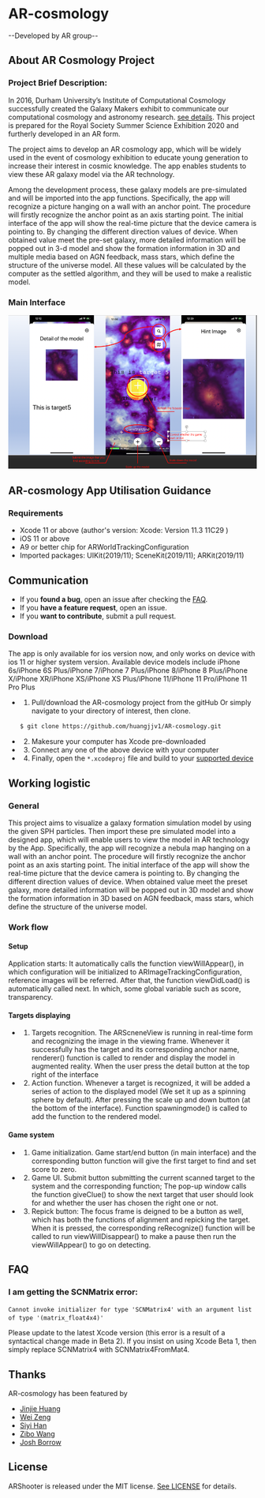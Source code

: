 # AR-cosmology

--Developed by AR group-- 

## About AR Cosmology Project

### Project Brief Description:  

In 2016, Durham University’s Institute of Computational Cosmology successfully created the Galaxy Makers exhibit to communicate our computational cosmology and astronomy research. [see details](http://www.galaxymakers.org/). This project is prepared for the Royal Society Summer Science Exhibition 2020 and furtherly developed in an AR form.

The project aims to develop an AR cosmology app, which will be widely used in the event of cosmology exhibition to educate young generation to increase their interest in cosmic knowledge. The app enables students to view these AR galaxy model via the AR technology.

Among the development process, these galaxy models are pre-simulated and will be imported into the app functions. Specifically, the app will recognize a picture hanging on a wall with an anchor point. The procedure will firstly recognize the anchor point as an axis starting point. The initial interface of the app will show the real-time picture that the device camera is pointing to. By changing the different direction values of device. When obtained value meet the pre-set galaxy, more detailed information will be popped out in 3-d model and show the formation information in 3D and multiple media based on AGN feedback, mass stars, which define the structure of the universe model. All these values will be calculated by the computer as the settled algorithm, and they will be used to make a realistic model.



### Main Interface

![avatar](https://github.com/huangjjv1/AR-cosmology/blob/master/interface.png)

## AR-cosmology App Utilisation Guidance

### Requirements

* Xcode 11 or above (author's version: Xcode: Version 11.3 11C29 )
* iOS 11 or above
* A9 or better chip for ARWorldTrackingConfiguration
* Imported packages: UIKit(2019/11); SceneKit(2019/11); ARKit(2019/11)  

## Communication

- If you **found a bug**, open an issue after checking the [FAQ](#faq).
- If you **have a feature request**, open an issue.
- If you **want to contribute**, submit a pull request.

### Download

The app is only available for ios version now, and only works on device with ios 11 or higher system version. Available device models include iPhone 6s/iPhone 6S Plus/iPhone 7/iPhone 7 Plus/iPhone 8/iPhone 8 Plus/iPhone X/iPhone XR/iPhone XS/iPhone XS Plus/iPhone 11/iPhone 11 Pro/iPhone 11 Pro Plus

- 1. Pull/download the AR-cosmology project from the gitHub
 Or simply navigate to your directory of interest, then clone.
  ```bash
  $ git clone https://github.com/huangjjv1/AR-cosmology.git
  ```
- 2. Makesure your computer has Xcode pre-downloaded 
- 3. Connect any one of the above device with your computer
- 4. Finally, open the `*.xcodeproj` file and build to your [supported device](#requirements)

## Working logistic

### General
This project aims to visualize a galaxy formation simulation model by using the given SPH particles. Then import these pre simulated model into a designed app, which will enable users to view the model in AR technology by the App. Specifically, the app will recognize a nebula map hanging on a wall with an anchor point. The procedure will firstly recognize the anchor point as an axis starting point. The initial interface of the app will show the real-time picture that the device camera is pointing to. By changing the different direction values of device. When obtained value meet the preset galaxy, more detailed information will be popped out in 3D model and show the formation information in 3D based on AGN feedback, mass stars, which define the structure of the universe model. 

### Work flow

#### Setup

Application starts: It automatically calls the function viewWillAppear(), in which configuration will be initialized to ARImageTrackingConfiguration, reference images will be referred. After that, the function viewDidLoad() is automatically called next. In which, some global variable such as score, transparency.

#### Targets displaying 

- 1.    Targets recognition. The ARScneneView is running in real-time form and recognizing the image in the viewing frame. Whenever it successfully has the target and its corresponding anchor name, renderer() function is called to render and display the model in augmented reality. When the user press the detail button at the top right of the interface

- 2.    Action function. Whenever a target is recognized, it will be added a series of action to the displayed model (We set it up as a spinning sphere by default). After pressing the scale up and down button (at the bottom of the interface). Function spawningmode() is called to add the function to the rendered model.

#### Game system

- 1.    Game initialization. Game start/end button (in main interface) and the corresponding button function will give the first target to find and set score to zero.
- 2.    Game UI. Submit button submitting the current scanned target to the system and the corresponding function; The pop-up window calls the function giveClue() to show the next target that user should look for and whether the user has chosen the right one or not.
- 3.    Repick button: The focus frame is deigned to be a button as well, which has both the functions of alignment and repicking the target. When it is pressed, the corresponding reRecognize() function will be called to run viewWillDisappear() to make a pause then run the viewWillAppear() to go on detecting.


## FAQ

### I am getting the SCNMatrix error:

`Cannot invoke initializer for type 'SCNMatrix4' with an argument list of type '(matrix_float4x4)'`

Please update to the latest Xcode version (this error is a result of a syntactical change made in Beta 2). If you insist on using Xcode Beta 1, then simply replace SCNMatrix4 with SCNMatrix4FromMat4.

## Thanks

AR-cosmology has been featured by
* [Jinjie Huang](https://github.com/huangjjv1)
* [Wei Zeng](https://github.com/qlqf72)
* [Siyi Han](https://github.com/hwhv66)
* [Zibo Wang](https://github.com/Aikia0710)
* [Josh Borrow](https://github.com/JBorrow)

## License

ARShooter is released under the MIT license.
[See LICENSE](https://github.com/huangjjv1/AR-cosmology/blob/master/LICENSE) for details.
